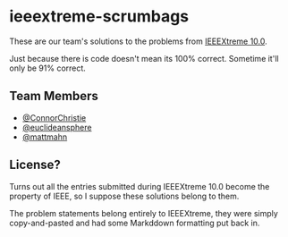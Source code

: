 # ieeextreme-scrumbags

These are our team's solutions to the problems from [IEEEXtreme 10.0][ieeex 10].

Just because there is code doesn't mean its 100% correct. Sometime it'll only be
91% correct.


## Team Members

- [@ConnorChristie](https://github.com/ConnorChristie)
- [@euclideansphere](https://github.com/euclideansphere)
- [@mattmahn](https://github.com/mattmahn)


## License?

Turns out all the entries submitted during IEEEXtreme 10.0 become the property
of IEEE, so I suppose these solutions belong to them.

The problem statements belong entirely to IEEEXtreme, they were simply
copy-and-pasted and had some Markddown formatting put back in.


[ieeex 10]: http://www.ieee.org/membership_services/membership/students/competitions/xtreme/index.html
